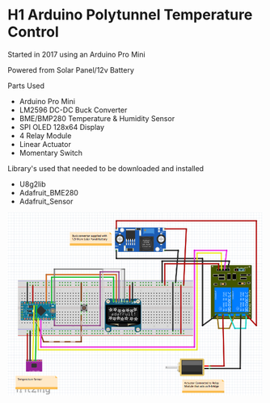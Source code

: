 # H1 Arduino Polytunnel Temperature Control
Started in 2017 using an Arduino Pro Mini

Powered from Solar Panel/12v Battery

Parts Used
* Arduino Pro Mini
* LM2596 DC-DC Buck Converter
* BME/BMP280 Temperature & Humidity Sensor
* SPI OLED 128x64 Display
* 4 Relay Module
* Linear Actuator
* Momentary Switch

Library's used that needed to be downloaded and installed
* U8g2lib
* Adafruit_BME280
* Adafruit_Sensor

![alt text](https://raw.githubusercontent.com/kdevane/arduino-polytunnel-tempcontrol/master/schematic.png "Wiring diagram")
